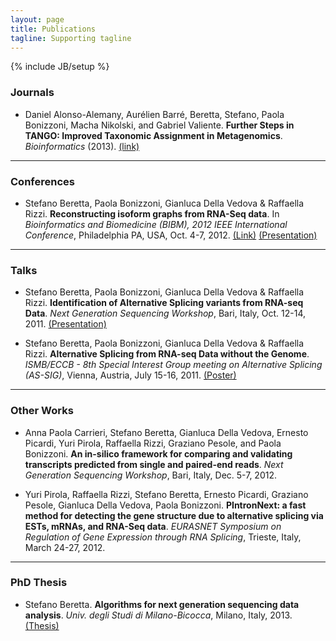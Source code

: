 ```yaml
---
layout: page
title: Publications
tagline: Supporting tagline
---
```

{% include JB/setup %}

### Journals ###

* Daniel Alonso-Alemany, Aurélien Barré, Beretta, Stefano, Paola Bonizzoni, Macha Nikolski, and
Gabriel Valiente. **Further Steps in TANGO: Improved Taxonomic Assignment in Metagenomics**.
*Bioinformatics* (2013). [(link)](http://dx.doi.org/10.1093/bioinformatics/btt256)

---

### Conferences ###

* Stefano Beretta, Paola Bonizzoni, Gianluca Della Vedova & Raffaella Rizzi. **Reconstructing isoform graphs from RNA-Seq data**. In *Bioinformatics and Biomedicine (BIBM), 2012 IEEE International Conference*, Philadelphia PA, USA, Oct. 4-7, 2012. [(Link)](http://dx.doi.org/10.1109/BIBM.2012.6392734) [(Presentation)](./data/Talk_BIBM_2012.pdf)

---

### Talks ###

* Stefano Beretta, Paola Bonizzoni, Gianluca Della Vedova & Raffaella Rizzi. **Identification of Alternative Splicing variants from RNA-seq Data**. *Next Generation Sequencing Workshop*, Bari, Italy, Oct. 12-14, 2011. [(Presentation)](./data/Talk_NGS_Workshop_2011.pdf)

* Stefano Beretta, Paola Bonizzoni, Gianluca Della Vedova & Raffaella Rizzi. **Alternative Splicing from RNA-seq Data without the Genome**. *ISMB/ECCB - 8th Special Interest Group meeting on Alternative Splicing (AS-SIG)*, Vienna, Austria, July 15-16, 2011. [(Poster)](./data/Poster_ASSIG_2011.pdf)

---

### Other Works ###

* Anna Paola Carrieri, Stefano Beretta, Gianluca Della Vedova, Ernesto Picardi, Yuri Pirola, Raffaella Rizzi, Graziano Pesole, and Paola Bonizzoni. **An in-silico framework for comparing and validating transcripts predicted from single and paired-end reads**. *Next Generation Sequencing Workshop*, Bari, Italy, Dec. 5-7, 2012.

* Yuri Pirola, Raffaella Rizzi, Stefano Beretta, Ernesto Picardi, Graziano Pesole, Gianluca Della Vedova, Paola Bonizzoni. **PIntronNext: a fast method for detecting the gene structure due to alternative splicing via ESTs, mRNAs, and RNA-Seq data**. *EURASNET Symposium on Regulation of Gene Expression through RNA Splicing*, Trieste, Italy, March 24-27, 2012.

---

### PhD Thesis ###

* Stefano Beretta. **Algorithms for next generation sequencing data analysis**. *Univ. degli Studi di Milano-Bicocca*, Milano, Italy, 2013. [(Thesis)](http://hdl.handle.net/10281/42355)

